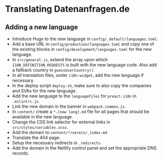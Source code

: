 # Translating Datenanfragen.de

## Adding a new language

* Introduce Hugo to the new language in `config/_default/languages.toml`.
* Add a base URL in `config/production/languages.toml` and copy one of the existing blocks in `config/development/languages.toml` for the new language.
* In `src/general.js`, extend the array upon which `I18N_DEFINITION_REQUESTS` is built with the new language code. Also add a fallback country in `guessUserCountry()`.
* In all translation files, under `i18n-widget`, add the new language if necessary.
* In the deploy script `deploy.sh`, make sure to also copy the companies and SVAs for the new language.
* Add the new language to the `languageFiles` for `preact-i18n` in `.eslintrc.js`.
* Link the new domain in the banner in `webpack.common.js`.
* In `content/` create a `*.[new lang].md` file for all pages that should be available in the new language.
* Change the CSS link selector for external links in `src/styles/variables.scss`.
* Add the domain to `content/*/verein/_index.md`
* Translate the 404 page.
* Setup the necessary redirects in `_redirects`.
* Add the domain in the Netlify control panel and set the appropriate DNS records.
